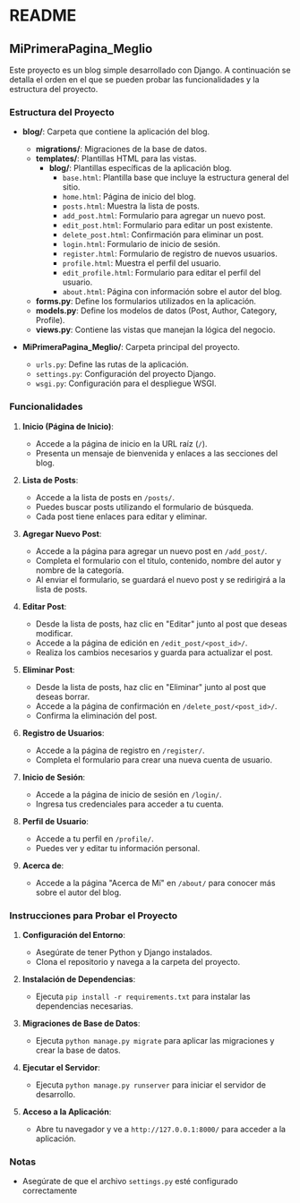 # README

## MiPrimeraPagina_Meglio

Este proyecto es un blog simple desarrollado con Django. A continuación se detalla el orden en el que se pueden probar las funcionalidades y la estructura del proyecto.

### Estructura del Proyecto

- **blog/**: Carpeta que contiene la aplicación del blog.
  - **migrations/**: Migraciones de la base de datos.
  - **templates/**: Plantillas HTML para las vistas.
    - **blog/**: Plantillas específicas de la aplicación blog.
      - `base.html`: Plantilla base que incluye la estructura general del sitio.
      - `home.html`: Página de inicio del blog.
      - `posts.html`: Muestra la lista de posts.
      - `add_post.html`: Formulario para agregar un nuevo post.
      - `edit_post.html`: Formulario para editar un post existente.
      - `delete_post.html`: Confirmación para eliminar un post.
      - `login.html`: Formulario de inicio de sesión.
      - `register.html`: Formulario de registro de nuevos usuarios.
      - `profile.html`: Muestra el perfil del usuario.
      - `edit_profile.html`: Formulario para editar el perfil del usuario.
      - `about.html`: Página con información sobre el autor del blog.
  - **forms.py**: Define los formularios utilizados en la aplicación.
  - **models.py**: Define los modelos de datos (Post, Author, Category, Profile).
  - **views.py**: Contiene las vistas que manejan la lógica del negocio.
  
- **MiPrimeraPagina_Meglio/**: Carpeta principal del proyecto.
  - `urls.py`: Define las rutas de la aplicación.
  - `settings.py`: Configuración del proyecto Django.
  - `wsgi.py`: Configuración para el despliegue WSGI.

### Funcionalidades

1. **Inicio (Página de Inicio)**:
   - Accede a la página de inicio en la URL raíz (`/`).
   - Presenta un mensaje de bienvenida y enlaces a las secciones del blog.

2. **Lista de Posts**:
   - Accede a la lista de posts en `/posts/`.
   - Puedes buscar posts utilizando el formulario de búsqueda.
   - Cada post tiene enlaces para editar y eliminar.

3. **Agregar Nuevo Post**:
   - Accede a la página para agregar un nuevo post en `/add_post/`.
   - Completa el formulario con el título, contenido, nombre del autor y nombre de la categoría.
   - Al enviar el formulario, se guardará el nuevo post y se redirigirá a la lista de posts.

4. **Editar Post**:
   - Desde la lista de posts, haz clic en "Editar" junto al post que deseas modificar.
   - Accede a la página de edición en `/edit_post/<post_id>/`.
   - Realiza los cambios necesarios y guarda para actualizar el post.

5. **Eliminar Post**:
   - Desde la lista de posts, haz clic en "Eliminar" junto al post que deseas borrar.
   - Accede a la página de confirmación en `/delete_post/<post_id>/`.
   - Confirma la eliminación del post.

6. **Registro de Usuarios**:
   - Accede a la página de registro en `/register/`.
   - Completa el formulario para crear una nueva cuenta de usuario.

7. **Inicio de Sesión**:
   - Accede a la página de inicio de sesión en `/login/`.
   - Ingresa tus credenciales para acceder a tu cuenta.

8. **Perfil de Usuario**:
   - Accede a tu perfil en `/profile/`.
   - Puedes ver y editar tu información personal.

9. **Acerca de**:
   - Accede a la página "Acerca de Mí" en `/about/` para conocer más sobre el autor del blog.

### Instrucciones para Probar el Proyecto

1. **Configuración del Entorno**:
   - Asegúrate de tener Python y Django instalados.
   - Clona el repositorio y navega a la carpeta del proyecto.

2. **Instalación de Dependencias**:
   - Ejecuta `pip install -r requirements.txt` para instalar las dependencias necesarias.

3. **Migraciones de Base de Datos**:
   - Ejecuta `python manage.py migrate` para aplicar las migraciones y crear la base de datos.

4. **Ejecutar el Servidor**:
   - Ejecuta `python manage.py runserver` para iniciar el servidor de desarrollo.

5. **Acceso a la Aplicación**:
   - Abre tu navegador y ve a `http://127.0.0.1:8000/` para acceder a la aplicación.

### Notas

- Asegúrate de que el archivo `settings.py` esté configurado correctamente
